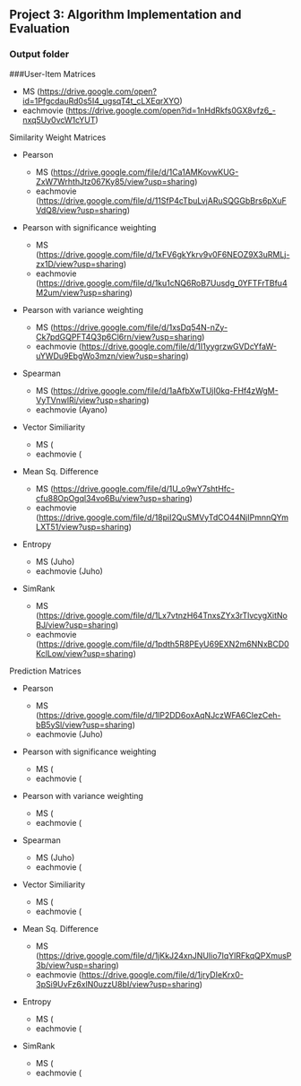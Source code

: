 ## Project 3: Algorithm Implementation and Evaluation
### Output folder

###User-Item Matrices

+ MS (https://drive.google.com/open?id=1PfgcdauRd0s5I4_ugsqT4t_cLXEqrXYO)
+ eachmovie (https://drive.google.com/open?id=1nHdRkfs0GX8vfz6_-nxq5Uy0vcW1cYUT)

Similarity Weight Matrices

- Pearson

    + MS (https://drive.google.com/file/d/1Ca1AMKovwKUG-ZxW7WrhthJtz067Ky85/view?usp=sharing)
    + eachmovie (https://drive.google.com/file/d/11SfP4cTbuLvjARuSQGGbBrs6pXuFVdQ8/view?usp=sharing)

- Pearson with significance weighting

    + MS (https://drive.google.com/file/d/1xFV6gkYkrv9v0F6NEOZ9X3uRMLj-zx1D/view?usp=sharing)
    + eachmovie (https://drive.google.com/file/d/1ku1cNQ6RoB7Uusdg_0YFTFrTBfu4M2um/view?usp=sharing)

- Pearson with variance weighting

    + MS (https://drive.google.com/file/d/1xsDq54N-nZy-Ck7pdGQPFT4Q3p6Cl6rn/view?usp=sharing)
    + eachmovie (https://drive.google.com/file/d/1I1yygrzwGVDcYfaW-uYWDu9EbgWo3mzn/view?usp=sharing)

- Spearman

    + MS (https://drive.google.com/file/d/1aAfbXwTUjI0kq-FHf4zWgM-VyTVnwlRi/view?usp=sharing)
    + eachmovie (Ayano)

- Vector Similiarity

    + MS (
    + eachmovie (

- Mean Sq. Difference

    + MS (https://drive.google.com/file/d/1U_o9wY7shtHfc-cfu88OpOgql34vo6Bu/view?usp=sharing)
    + eachmovie (https://drive.google.com/file/d/18piI2QuSMVyTdCO44NjIPmnnQYmLXT51/view?usp=sharing)

- Entropy
    
    + MS (Juho)
    + eachmovie (Juho)

- SimRank

    + MS (https://drive.google.com/file/d/1Lx7vtnzH64TnxsZYx3rTlvcygXitNoBJ/view?usp=sharing)
    + eachmovie (https://drive.google.com/file/d/1pdth5R8PEyU69EXN2m6NNxBCD0KclLow/view?usp=sharing)

Prediction Matrices

- Pearson

    + MS (https://drive.google.com/file/d/1lP2DD6oxAqNJczWFA6CIezCeh-bB5ySl/view?usp=sharing)
    + eachmovie (Juho)

- Pearson with significance weighting

    + MS (
    + eachmovie (

- Pearson with variance weighting

    + MS (
    + eachmovie (

- Spearman

    + MS (Juho)
    + eachmovie (

- Vector Similiarity

    + MS (
    + eachmovie (

- Mean Sq. Difference

    + MS (https://drive.google.com/file/d/1jKkJ24xnJNUIio7IqYlRFkqQPXmusP3b/view?usp=sharing)
    + eachmovie (https://drive.google.com/file/d/1jryDIeKrx0-3pSi9UvFz6xlN0uzzU8bI/view?usp=sharing)

- Entropy
    
    + MS (
    + eachmovie (

- SimRank

    + MS (
    + eachmovie (
